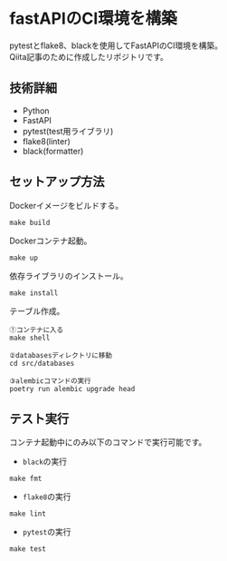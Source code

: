 # fastAPIのCI環境を構築
pytestとflake8、blackを使用してFastAPIのCI環境を構築。<br />
Qiita記事のために作成したリポジトリです。<br />


## 技術詳細
- Python
- FastAPI
- pytest(test用ライブラリ)
- flake8(linter)
- black(formatter)

## セットアップ方法

Dockerイメージをビルドする。<br />
```
make build
```

Dockerコンテナ起動。<br />
```
make up
```

依存ライブラリのインストール。<br />
```
make install
```

テーブル作成。<br />
```
①コンテナに入る
make shell

②databasesディレクトリに移動
cd src/databases

③alembicコマンドの実行
poetry run alembic upgrade head

```
## テスト実行
コンテナ起動中にのみ以下のコマンドで実行可能です。<br />
- `black`の実行
```
make fmt
```

- `flake8`の実行
```
make lint
```

- `pytest`の実行
```
make test
```



